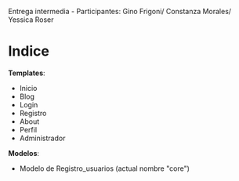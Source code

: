 Entrega intermedia - Participantes: Gino Frigoni/ Constanza Morales/ Yessica Roser


<h1>Indice</h1>

<b>Templates</b>:
- Inicio
- Blog
- Login
- Registro
- About
- Perfil
- Administrador

<b>Modelos</b>:
- Modelo de Registro_usuarios (actual nombre "core")

